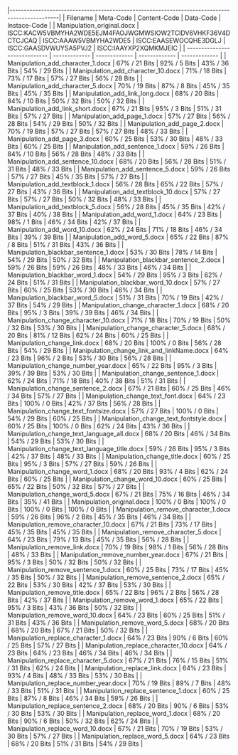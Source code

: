 |-----------------------------------------------------------------------------------------------|
| Filename                      | Meta-Code     | Content-Code  | Data-Code     | Instace-Code  |
| Manipulation_original.docx | ISCC:KACW5VBMYHA2WDE5EJM4FAOJWGMWSIOW2TCIDV6VHKF36V4DCTCJCAQ | ISCC:AAAW5VBMYHA2WDE5 | ISCC:EAASEWOCQHE3DGLJ | ISCC:GAASDVWUYSA5PVJ2 | ISCC:IAAYXP2XQMKMJEIC |
| ----------------------------- | ------------- | ------------- | ------------- | ------------- |
| Manipulation_add_character_1.docx | 67% / 21 Bits | 92% / 5 Bits | 43% / 36 Bits | 54% / 29 Bits |
| Manipulation_add_character_10.docx | 71% / 18 Bits | 73% / 17 Bits | 57% / 27 Bits | 56% / 28 Bits |
| Manipulation_add_character_5.docx | 70% / 19 Bits | 87% / 8 Bits | 45% / 35 Bits | 45% / 35 Bits |
| Manipulation_add_link_long.docx | 68% / 20 Bits | 84% / 10 Bits | 50% / 32 Bits | 50% / 32 Bits |
| Manipulation_add_link_short.docx | 67% / 21 Bits | 95% / 3 Bits | 51% / 31 Bits | 57% / 27 Bits |
| Manipulation_add_page_1.docx | 57% / 27 Bits | 56% / 28 Bits | 54% / 29 Bits | 50% / 32 Bits |
| Manipulation_add_page_2.docx | 70% / 19 Bits | 57% / 27 Bits | 57% / 27 Bits | 48% / 33 Bits |
| Manipulation_add_page_3.docx | 60% / 25 Bits | 53% / 30 Bits | 48% / 33 Bits | 60% / 25 Bits |
| Manipulation_add_sentence_1.docx | 59% / 26 Bits | 84% / 10 Bits | 56% / 28 Bits | 48% / 33 Bits |
| Manipulation_add_sentence_10.docx | 68% / 20 Bits | 56% / 28 Bits | 51% / 31 Bits | 48% / 33 Bits |
| Manipulation_add_sentence_5.docx | 59% / 26 Bits | 57% / 27 Bits | 45% / 35 Bits | 57% / 27 Bits |
| Manipulation_add_textblock_1.docx | 56% / 28 Bits | 65% / 22 Bits | 57% / 27 Bits | 43% / 36 Bits |
| Manipulation_add_textblock_10.docx | 57% / 27 Bits | 57% / 27 Bits | 50% / 32 Bits | 48% / 33 Bits |
| Manipulation_add_textblock_5.docx | 56% / 28 Bits | 45% / 35 Bits | 42% / 37 Bits | 40% / 38 Bits |
| Manipulation_add_word_1.docx | 64% / 23 Bits | 98% / 1 Bits | 46% / 34 Bits | 42% / 37 Bits |
| Manipulation_add_word_10.docx | 62% / 24 Bits | 71% / 18 Bits | 46% / 34 Bits | 39% / 39 Bits |
| Manipulation_add_word_5.docx | 65% / 22 Bits | 87% / 8 Bits | 51% / 31 Bits | 43% / 36 Bits |
| Manipulation_blackbar_sentence_1.docx | 53% / 30 Bits | 78% / 14 Bits | 54% / 29 Bits | 50% / 32 Bits |
| Manipulation_blackbar_sentence_2.docx | 59% / 26 Bits | 59% / 26 Bits | 48% / 33 Bits | 46% / 34 Bits |
| Manipulation_blackbar_word_1.docx | 54% / 29 Bits | 95% / 3 Bits | 62% / 24 Bits | 51% / 31 Bits |
| Manipulation_blackbar_word_10.docx | 57% / 27 Bits | 60% / 25 Bits | 53% / 30 Bits | 46% / 34 Bits |
| Manipulation_blackbar_word_5.docx | 51% / 31 Bits | 70% / 19 Bits | 42% / 37 Bits | 54% / 29 Bits |
| Manipulation_change_character_1.docx | 68% / 20 Bits | 95% / 3 Bits | 39% / 39 Bits | 46% / 34 Bits |
| Manipulation_change_character_10.docx | 71% / 18 Bits | 70% / 19 Bits | 50% / 32 Bits | 53% / 30 Bits |
| Manipulation_change_character_5.docx | 68% / 20 Bits | 81% / 12 Bits | 62% / 24 Bits | 60% / 25 Bits |
| Manipulation_change_link.docx | 68% / 20 Bits | 100% / 0 Bits | 56% / 28 Bits | 54% / 29 Bits |
| Manipulation_change_link_and_linkName.docx | 64% / 23 Bits | 96% / 2 Bits | 53% / 30 Bits | 56% / 28 Bits |
| Manipulation_change_number_year.docx | 65% / 22 Bits | 95% / 3 Bits | 39% / 39 Bits | 53% / 30 Bits |
| Manipulation_change_sentence_1.docx | 62% / 24 Bits | 71% / 18 Bits | 40% / 38 Bits | 51% / 31 Bits |
| Manipulation_change_sentence_2.docx | 67% / 21 Bits | 60% / 25 Bits | 46% / 34 Bits | 57% / 27 Bits |
| Manipulation_change_text_font.docx | 64% / 23 Bits | 100% / 0 Bits | 42% / 37 Bits | 56% / 28 Bits |
| Manipulation_change_text_fontsize.docx | 57% / 27 Bits | 100% / 0 Bits | 54% / 29 Bits | 60% / 25 Bits |
| Manipulation_change_text_fontstyle.docx | 60% / 25 Bits | 100% / 0 Bits | 62% / 24 Bits | 43% / 36 Bits |
| Manipulation_change_text_language_all.docx | 68% / 20 Bits | 46% / 34 Bits | 54% / 29 Bits | 53% / 30 Bits |
| Manipulation_change_text_language_title.docx | 59% / 26 Bits | 95% / 3 Bits | 42% / 37 Bits | 48% / 33 Bits |
| Manipulation_change_title.docx | 60% / 25 Bits | 95% / 3 Bits | 57% / 27 Bits | 59% / 26 Bits |
| Manipulation_change_word_1.docx | 68% / 20 Bits | 93% / 4 Bits | 62% / 24 Bits | 60% / 25 Bits |
| Manipulation_change_word_10.docx | 60% / 25 Bits | 65% / 22 Bits | 50% / 32 Bits | 57% / 27 Bits |
| Manipulation_change_word_5.docx | 67% / 21 Bits | 75% / 16 Bits | 46% / 34 Bits | 35% / 41 Bits |
| Manipulation_original.docx | 100% / 0 Bits | 100% / 0 Bits | 100% / 0 Bits | 100% / 0 Bits |
| Manipulation_remove_character_1.docx | 59% / 26 Bits | 96% / 2 Bits | 45% / 35 Bits | 46% / 34 Bits |
| Manipulation_remove_character_10.docx | 67% / 21 Bits | 73% / 17 Bits | 45% / 35 Bits | 45% / 35 Bits |
| Manipulation_remove_character_5.docx | 64% / 23 Bits | 79% / 13 Bits | 45% / 35 Bits | 56% / 28 Bits |
| Manipulation_remove_link.docx | 70% / 19 Bits | 98% / 1 Bits | 56% / 28 Bits | 48% / 33 Bits |
| Manipulation_remove_number_year.docx | 67% / 21 Bits | 95% / 3 Bits | 50% / 32 Bits | 50% / 32 Bits |
| Manipulation_remove_sentence_1.docx | 60% / 25 Bits | 73% / 17 Bits | 45% / 35 Bits | 50% / 32 Bits |
| Manipulation_remove_sentence_2.docx | 65% / 22 Bits | 53% / 30 Bits | 42% / 37 Bits | 53% / 30 Bits |
| Manipulation_remove_title.docx | 65% / 22 Bits | 96% / 2 Bits | 56% / 28 Bits | 42% / 37 Bits |
| Manipulation_remove_word_1.docx | 65% / 22 Bits | 95% / 3 Bits | 43% / 36 Bits | 50% / 32 Bits |
| Manipulation_remove_word_10.docx | 64% / 23 Bits | 60% / 25 Bits | 51% / 31 Bits | 43% / 36 Bits |
| Manipulation_remove_word_5.docx | 68% / 20 Bits | 68% / 20 Bits | 67% / 21 Bits | 50% / 32 Bits |
| Manipulation_replace_character_1.docx | 64% / 23 Bits | 90% / 6 Bits | 60% / 25 Bits | 57% / 27 Bits |
| Manipulation_replace_character_10.docx | 64% / 23 Bits | 64% / 23 Bits | 46% / 34 Bits | 46% / 34 Bits |
| Manipulation_replace_character_5.docx | 67% / 21 Bits | 76% / 15 Bits | 51% / 31 Bits | 62% / 24 Bits |
| Manipulation_replace_link.docx | 64% / 23 Bits | 93% / 4 Bits | 48% / 33 Bits | 53% / 30 Bits |
| Manipulation_replace_number_year.docx | 70% / 19 Bits | 89% / 7 Bits | 48% / 33 Bits | 51% / 31 Bits |
| Manipulation_replace_sentence_1.docx | 60% / 25 Bits | 87% / 8 Bits | 46% / 34 Bits | 59% / 26 Bits |
| Manipulation_replace_sentence_2.docx | 68% / 20 Bits | 90% / 6 Bits | 53% / 30 Bits | 53% / 30 Bits |
| Manipulation_replace_word_1.docx | 68% / 20 Bits | 90% / 6 Bits | 50% / 32 Bits | 62% / 24 Bits |
| Manipulation_replace_word_10.docx | 67% / 21 Bits | 70% / 19 Bits | 53% / 30 Bits | 57% / 27 Bits |
| Manipulation_replace_word_5.docx | 64% / 23 Bits | 68% / 20 Bits | 51% / 31 Bits | 54% / 29 Bits |
